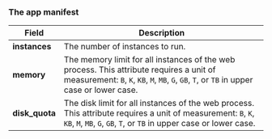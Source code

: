 ### The app manifest

Field | Description
---- | -----------
**instances** | The number of instances to run.
**memory** | The memory limit for all instances of the web process. This attribute requires a unit of measurement: `B`, `K`, `KB`, `M`, `MB`, `G`, `GB`, `T`, or `TB` in upper case or lower case.
**disk_quota** | The disk limit for all instances of the web process. This attribute requires a unit of measurement: `B`, `K`, `KB`, `M`, `MB`, `G`, `GB`, `T`, or `TB` in upper case or lower case.
